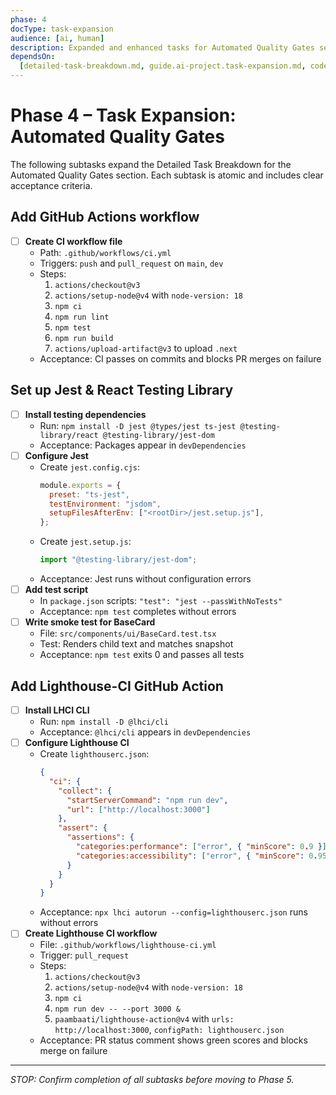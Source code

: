 ```yaml
---
phase: 4
docType: task-expansion
audience: [ai, human]
description: Expanded and enhanced tasks for Automated Quality Gates section (Phase 4)
dependsOn:
  [detailed-task-breakdown.md, guide.ai-project.task-expansion.md, coderules.md]
---
```


# Phase 4 – Task Expansion: Automated Quality Gates

The following subtasks expand the Detailed Task Breakdown for the Automated Quality Gates section. Each subtask is atomic and includes clear acceptance criteria.

## Add GitHub Actions workflow

- [ ] **Create CI workflow file**
  - Path: `.github/workflows/ci.yml`
  - Triggers: `push` and `pull_request` on `main`, `dev`
  - Steps:
    1. `actions/checkout@v3`
    2. `actions/setup-node@v4` with `node-version: 18`
    3. `npm ci`
    4. `npm run lint`
    5. `npm test`
    6. `npm run build`
    7. `actions/upload-artifact@v3` to upload `.next`
  - Acceptance: CI passes on commits and blocks PR merges on failure

## Set up Jest & React Testing Library

- [ ] **Install testing dependencies**
  - Run: `npm install -D jest @types/jest ts-jest @testing-library/react @testing-library/jest-dom`
  - Acceptance: Packages appear in `devDependencies`
- [ ] **Configure Jest**
  - Create `jest.config.cjs`:
    ```js
    module.exports = {
      preset: "ts-jest",
      testEnvironment: "jsdom",
      setupFilesAfterEnv: ["<rootDir>/jest.setup.js"],
    };
    ```
  - Create `jest.setup.js`:
    ```js
    import "@testing-library/jest-dom";
    ```
  - Acceptance: Jest runs without configuration errors
- [ ] **Add test script**
  - In `package.json` scripts: `"test": "jest --passWithNoTests"`
  - Acceptance: `npm test` completes without errors
- [ ] **Write smoke test for BaseCard**
  - File: `src/components/ui/BaseCard.test.tsx`
  - Test: Renders child text and matches snapshot
  - Acceptance: `npm test` exits 0 and passes all tests

## Add Lighthouse-CI GitHub Action

- [ ] **Install LHCI CLI**
  - Run: `npm install -D @lhci/cli`
  - Acceptance: `@lhci/cli` appears in `devDependencies`
- [ ] **Configure Lighthouse CI**
  - Create `lighthouserc.json`:
    ```json
    {
      "ci": {
        "collect": {
          "startServerCommand": "npm run dev",
          "url": ["http://localhost:3000"]
        },
        "assert": {
          "assertions": {
            "categories:performance": ["error", { "minScore": 0.9 }],
            "categories:accessibility": ["error", { "minScore": 0.95 }]
          }
        }
      }
    }
    ```
  - Acceptance: `npx lhci autorun --config=lighthouserc.json` runs without errors
- [ ] **Create Lighthouse CI workflow**
  - File: `.github/workflows/lighthouse-ci.yml`
  - Trigger: `pull_request`
  - Steps:
    1. `actions/checkout@v3`
    2. `actions/setup-node@v4` with `node-version: 18`
    3. `npm ci`
    4. `npm run dev -- --port 3000 &`
    5. `paambaati/lighthouse-action@v4` with `urls: http://localhost:3000`, `configPath: lighthouserc.json`
  - Acceptance: PR status comment shows green scores and blocks merge on failure

---

_STOP: Confirm completion of all subtasks before moving to Phase 5._
